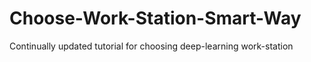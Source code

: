 # Choose-Work-Station-Smart-Way
Continually updated tutorial for choosing deep-learning work-station
